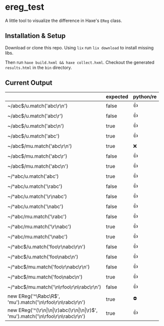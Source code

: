 # ereg_test

A little tool to visualize the difference in Haxe's `EReg` class.

## Installation & Setup

Download or clone this repo. Using `lix` run `lix download` to install missing libs.

Then run `haxe build.hxml && haxe collect.hxml`. Checkout the generated `results.html` in the `bin` directory.

## Current Output

<table>
    <thead>
        <tr>
            <th></th>
            <th>expected</th>
            <th>python/re</th>
            <th>php/PCRE</th>
            <th>js/RegExp</th>
            <th>neko/PCRE</th>
            <th>hl/PCRE</th>
        </tr>
    </thead>
    <tbody>
        <tr>
            <td title="testEndOfLine_withCRLF">~/abc$/u.match('abc\r\n')</td>
            <td>false</td>
            <td data-matched="true">👍</td>
            <td data-matched="true">👍</td>
            <td data-matched="true">👍</td>
            <td data-matched="true">👍</td>
            <td data-matched="true">👍</td>
        </tr>
        <tr>
            <td title="testEndOfLine_withCR">~/abc$/u.match('abc\r')</td>
            <td>false</td>
            <td data-matched="true">👍</td>
            <td data-matched="true">👍</td>
            <td data-matched="true">👍</td>
            <td data-matched="true">👍</td>
            <td data-matched="true">👍</td>
        </tr>
        <tr>
            <td title="testEndOfLine_withLF">~/abc$/u.match('abc\n')</td>
            <td>true</td>
            <td title="abc" data-matched="true">👍</td>
            <td title="abc" data-matched="true">👍</td>
            <td data-matched="false">❌</td>
            <td title="abc" data-matched="true">👍</td>
            <td title="abc" data-matched="true">👍</td>
        </tr>
        <tr>
            <td title="testEndOfLine">~/abc$/u.match('abc')</td>
            <td>true</td>
            <td title="abc" data-matched="true">👍</td>
            <td title="abc" data-matched="true">👍</td>
            <td title="abc" data-matched="true">👍</td>
            <td title="abc" data-matched="true">👍</td>
            <td title="abc" data-matched="true">👍</td>
        </tr>
        <tr>
            <td title="testEndOfLine_withCRLF_multiline">~/abc$/mu.match('abc\r\n')</td>
            <td>true</td>
            <td data-matched="false">❌</td>
            <td data-matched="false">❌</td>
            <td title="abc" data-matched="true">👍</td>
            <td data-matched="false">❌</td>
            <td data-matched="false">❌</td>
        </tr>
        <tr>
            <td title="testEndOfLine_withCR_multiline">~/abc$/mu.match('abc\r')</td>
            <td>false</td>
            <td data-matched="true">👍</td>
            <td data-matched="true">👍</td>
            <td title="abc" data-matched="false">❌abc</td>
            <td data-matched="true">👍</td>
            <td data-matched="true">👍</td>
        </tr>
        <tr>
            <td title="testEndOfLine_withLF_multiline">~/abc$/mu.match('abc\n')</td>
            <td>true</td>
            <td title="abc" data-matched="true">👍</td>
            <td title="abc" data-matched="true">👍</td>
            <td title="abc" data-matched="true">👍</td>
            <td title="abc" data-matched="true">👍</td>
            <td title="abc" data-matched="true">👍</td>
        </tr>
        <tr>
            <td title="testStartOfLine">~/^abc/u.match('abc')</td>
            <td>true</td>
            <td title="abc" data-matched="true">👍</td>
            <td title="abc" data-matched="true">👍</td>
            <td title="abc" data-matched="true">👍</td>
            <td title="abc" data-matched="true">👍</td>
            <td title="abc" data-matched="true">👍</td>
        </tr>
        <tr>
            <td title="testStartOfLine_withCR">~/^abc/u.match('\rabc')</td>
            <td>false</td>
            <td data-matched="true">👍</td>
            <td data-matched="true">👍</td>
            <td data-matched="true">👍</td>
            <td data-matched="true">👍</td>
            <td data-matched="true">👍</td>
        </tr>
        <tr>
            <td title="testStartOfLine_withCRLF">~/^abc/u.match('\r\nabc')</td>
            <td>false</td>
            <td data-matched="true">👍</td>
            <td data-matched="true">👍</td>
            <td data-matched="true">👍</td>
            <td data-matched="true">👍</td>
            <td data-matched="true">👍</td>
        </tr>
        <tr>
            <td title="testStartOfLine_withLF">~/^abc/u.match('\nabc')</td>
            <td>false</td>
            <td data-matched="true">👍</td>
            <td data-matched="true">👍</td>
            <td data-matched="true">👍</td>
            <td data-matched="true">👍</td>
            <td data-matched="true">👍</td>
        </tr>
        <tr>
            <td title="testStartOfLine_withCR_multiline">~/^abc/mu.match('\rabc')</td>
            <td>false</td>
            <td data-matched="true">👍</td>
            <td data-matched="true">👍</td>
            <td title="abc" data-matched="false">❌abc</td>
            <td data-matched="true">👍</td>
            <td data-matched="true">👍</td>
        </tr>
        <tr>
            <td title="testStartOfLine_withCRLF_multiline">~/^abc/mu.match('\r\nabc')</td>
            <td>true</td>
            <td title="abc" data-matched="true">👍</td>
            <td title="abc" data-matched="true">👍</td>
            <td title="abc" data-matched="true">👍</td>
            <td title="abc" data-matched="true">👍</td>
            <td title="abc" data-matched="true">👍</td>
        </tr>
        <tr>
            <td title="testStartOfLine_withLF_multiline">~/^abc/mu.match('\nabc')</td>
            <td>true</td>
            <td title="abc" data-matched="true">👍</td>
            <td title="abc" data-matched="true">👍</td>
            <td title="abc" data-matched="true">👍</td>
            <td title="abc" data-matched="true">👍</td>
            <td title="abc" data-matched="true">👍</td>
        </tr>
        <tr>
            <td title="testStartEndOfLine_withCRLF">~/^abc$/u.match('foo\r\nabc\r\n')</td>
            <td>false</td>
            <td data-matched="true">👍</td>
            <td data-matched="true">👍</td>
            <td data-matched="true">👍</td>
            <td data-matched="true">👍</td>
            <td data-matched="true">👍</td>
        </tr>
        <tr>
            <td title="testStartEndOfLine_withLF">~/^abc$/u.match('foo\nabc\n')</td>
            <td>false</td>
            <td data-matched="true">👍</td>
            <td data-matched="true">👍</td>
            <td data-matched="true">👍</td>
            <td data-matched="true">👍</td>
            <td data-matched="true">👍</td>
        </tr>
        <tr>
            <td title="testStartEndOfLine_withCRLF_multiline">~/^abc$/mu.match('foo\r\nabc\r\n')</td>
            <td>false</td>
            <td data-matched="true">👍</td>
            <td data-matched="true">👍</td>
            <td title="abc" data-matched="false">❌abc</td>
            <td data-matched="true">👍</td>
            <td data-matched="true">👍</td>
        </tr>
        <tr>
            <td title="testStartEndOfLine_withLF_multiline">~/^abc$/mu.match('foo\nabc\n')</td>
            <td>true</td>
            <td title="abc" data-matched="true">👍</td>
            <td title="abc" data-matched="true">👍</td>
            <td title="abc" data-matched="true">👍</td>
            <td title="abc" data-matched="true">👍</td>
            <td title="abc" data-matched="true">👍</td>
        </tr>
        <tr>
            <td title="testStartEndOfLine_withMixedCRLF_multiline">~/^abc$/mu.match('\n\rfoo\r\n\rabc\r\n')</td>
            <td>false</td>
            <td data-matched="true">👍</td>
            <td data-matched="true">👍</td>
            <td title="abc" data-matched="false">❌abc</td>
            <td data-matched="true">👍</td>
            <td data-matched="true">👍</td>
        </tr>
        <tr>
            <td title="testStartEndOfLine_newlineCharacterSet_PCRE">new EReg('^\Rabc\R$', 'mu').match('\n\rfoo\r\n\rabc\r\n')</td>
            <td>true</td>
            <td title="Not tested for this platform">⛔</td>
            <td title="\rabc\r\n" data-matched="true">👍</td>
            <td title="Not tested for this platform">⛔</td>
            <td title="\rabc\r\n" data-matched="true">👍</td>
            <td title="\rabc\r\n" data-matched="true">👍</td>
        </tr>
        <tr>
            <td title="testStartEndOfLine_newlineGroupSet_NonPCRE">new EReg('^(\r\n|\n|\r)abc(\r\n|\n|\r)$', 'mu').match('\n\rfoo\r\n\rabc\r\n')</td>
            <td>true</td>
            <td title="\rabc\r\n" data-matched="true">👍</td>
            <td title="Not tested for this platform">⛔</td>
            <td title="\rabc\r\n" data-matched="true">👍</td>
            <td title="Not tested for this platform">⛔</td>
            <td title="Not tested for this platform">⛔</td>
        </tr>
    </tbody>
</table>